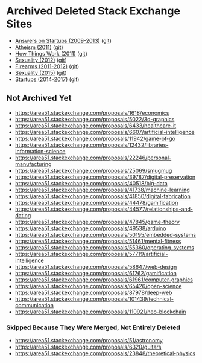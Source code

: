 # Archived Deleted Stack Exchange Sites

- [Answers on Startups (2009-2013)](https://collapsed-stacks.github.io/onstartups/)
  ([git](https://github.com/collapsed-stacks/onstartups/))
- [Atheism (2011)](https://collapsed-stacks.github.io/atheism/)
  ([git](https://github.com/collapsed-stacks/atheism/))
- [How Things Work (2011)](https://collapsed-stacks.github.io/htw/)
  ([git](https://github.com/collapsed-stacks/htw/))
- [Sexuality (2012)](https://collapsed-stacks.github.io/sexuality/)
  ([git](https://github.com/collapsed-stacks/sexuality/))
- [Firearms (2011-2012)](https://collapsed-stacks.github.io/firearms/)
  ([git](https://github.com/collapsed-stacks/firearms/))
- [Sexuality (2015)](https://collapsed-stacks.github.io/sexuality-2015/)
  ([git](https://github.com/collapsed-stacks/sexuality-2015/))
- [Startups (2014-2017)](https://collapsed-stacks.github.io/startups/)
  ([git](https://github.com/collapsed-stacks/startups/))

## Not Archived Yet

- https://area51.stackexchange.com/proposals/1618/economics
- https://area51.stackexchange.com/proposals/5022/3d-graphics
- https://area51.stackexchange.com/proposals/6433/healthcare-it
- https://area51.stackexchange.com/proposals/6607/artificial-intelligence
- https://area51.stackexchange.com/proposals/11942/game-of-go
- https://area51.stackexchange.com/proposals/12432/libraries-information-science
- https://area51.stackexchange.com/proposals/22246/personal-manufacturing
- https://area51.stackexchange.com/proposals/25069/smugmug
- https://area51.stackexchange.com/proposals/39787/digital-preservation
- https://area51.stackexchange.com/proposals/40518/big-data
- https://area51.stackexchange.com/proposals/41738/machine-learning
- https://area51.stackexchange.com/proposals/41850/digital-fabrication
- https://area51.stackexchange.com/proposals/44478/gamification
- https://area51.stackexchange.com/proposals/44577/relationships-and-dating
- https://area51.stackexchange.com/proposals/47845/game-theory
- https://area51.stackexchange.com/proposals/49538/arduino
- https://area51.stackexchange.com/proposals/50195/embedded-systems
- https://area51.stackexchange.com/proposals/51461/mental-fitness
- https://area51.stackexchange.com/proposals/55360/operating-systems
- https://area51.stackexchange.com/proposals/57719/artificial-intelligence
- https://area51.stackexchange.com/proposals/58647/web-design
- https://area51.stackexchange.com/proposals/61762/gamification
- https://area51.stackexchange.com/proposals/61961/computer-graphics
- https://area51.stackexchange.com/proposals/65426/open-science
- https://area51.stackexchange.com/proposals/87978/deep-web
- https://area51.stackexchange.com/proposals/101439/technical-communication
- https://area51.stackexchange.com/proposals/110921/neo-blockchain

### Skipped Because They Were Merged, Not Entirely Deleted

- https://area51.stackexchange.com/proposals/51/astronomy
- https://area51.stackexchange.com/proposals/6320/guitars
- https://area51.stackexchange.com/proposals/23848/theoretical-physics
